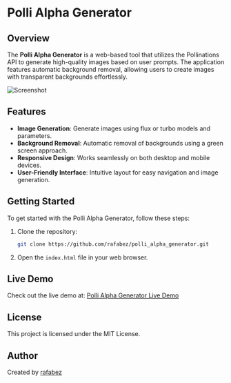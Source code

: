 # Polli Alpha Generator

## Overview
The **Polli Alpha Generator** is a web-based tool that utilizes the Pollinations API to generate high-quality images based on user prompts. The application features automatic background removal, allowing users to create images with transparent backgrounds effortlessly.

![Screenshot](https://www.interzone.art.br/polli_alpha/screenshot.png)

## Features
- **Image Generation**: Generate images using flux or turbo models and parameters.
- **Background Removal**: Automatic removal of backgrounds using a green screen approach.
- **Responsive Design**: Works seamlessly on both desktop and mobile devices.
- **User-Friendly Interface**: Intuitive layout for easy navigation and image generation.

## Getting Started
To get started with the Polli Alpha Generator, follow these steps:
1. Clone the repository:
   ```bash
   git clone https://github.com/rafabez/polli_alpha_generator.git
   ```
2. Open the `index.html` file in your web browser.

## Live Demo
Check out the live demo at: [Polli Alpha Generator Live Demo](https://interzone.art.br/polli_alpha/)

## License
This project is licensed under the MIT License.

## Author
Created by [rafabez](https://github.com/rafabez)
